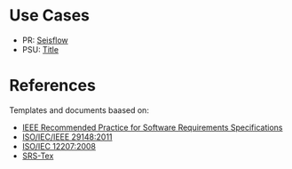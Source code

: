 # Use Cases

* PR: [Seisflow](https://docs.google.com/document/d/1EjUKJxsNNISBwZ9IXERyiCAISKb25mEwjhyi1gePCDk/edit#heading=h.k670rad7dcz1)
* PSU: [Title](https://docs.google.com/document/d/1kxX0sucCNJtbjAONr-yP4JtLz7KhOmj9wqATPM8kO3w/edit#heading=h.k670rad7dcz1)

# References

Templates and documents baased on:

* [IEEE Recommended Practice for Software Requirements Specifications](http://ieeexplore.ieee.org.proxy.libraries.rutgers.edu/document/720574/)
* [ISO/IEC/IEEE 29148:2011](https://www.iso.org/standard/45171.html)
* [ISO/IEC 12207:2008](https://www.iso.org/standard/43447.html)
* [SRS-Tex](https://github.com/jpeisenbarth/SRS-Tex)
